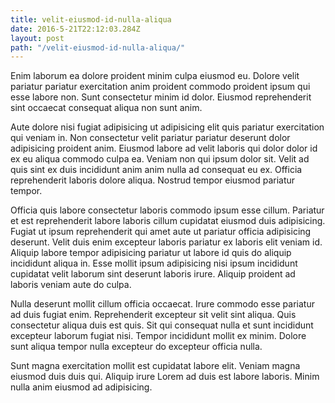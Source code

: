 ```yaml
---
title: velit-eiusmod-id-nulla-aliqua
date: 2016-5-21T22:12:03.284Z
layout: post
path: "/velit-eiusmod-id-nulla-aliqua/"
---
```


Enim laborum ea dolore proident minim culpa eiusmod eu. Dolore velit pariatur pariatur exercitation anim proident commodo proident ipsum qui esse labore non. Sunt consectetur minim id dolor. Eiusmod reprehenderit sint occaecat consequat aliqua non sunt anim.

Aute dolore nisi fugiat adipisicing ut adipisicing elit quis pariatur exercitation qui veniam in. Non consectetur velit pariatur pariatur deserunt dolor adipisicing proident anim. Eiusmod labore ad velit laboris qui dolor dolor id ex eu aliqua commodo culpa ea. Veniam non qui ipsum dolor sit. Velit ad quis sint ex duis incididunt anim anim nulla ad consequat eu ex. Officia reprehenderit laboris dolore aliqua. Nostrud tempor eiusmod pariatur tempor.

Officia quis labore consectetur laboris commodo ipsum esse cillum. Pariatur et est reprehenderit labore laboris cillum cupidatat eiusmod duis adipisicing. Fugiat ut ipsum reprehenderit qui amet aute ut pariatur officia adipisicing deserunt. Velit duis enim excepteur laboris pariatur ex laboris elit veniam id. Aliquip labore tempor adipisicing pariatur ut labore id quis do aliquip incididunt aliqua in. Esse mollit ipsum adipisicing nisi ipsum incididunt cupidatat velit laborum sint deserunt laboris irure. Aliquip proident ad laboris veniam aute do culpa.

Nulla deserunt mollit cillum officia occaecat. Irure commodo esse pariatur ad duis fugiat enim. Reprehenderit excepteur sit velit sint aliqua. Quis consectetur aliqua duis est quis. Sit qui consequat nulla et sunt incididunt excepteur laborum fugiat nisi. Tempor incididunt mollit ex minim. Dolore sunt aliqua tempor nulla excepteur do excepteur officia nulla.

Sunt magna exercitation mollit est cupidatat labore elit. Veniam magna eiusmod duis duis qui. Aliquip irure Lorem ad duis est labore laboris. Minim nulla anim eiusmod ad adipisicing.